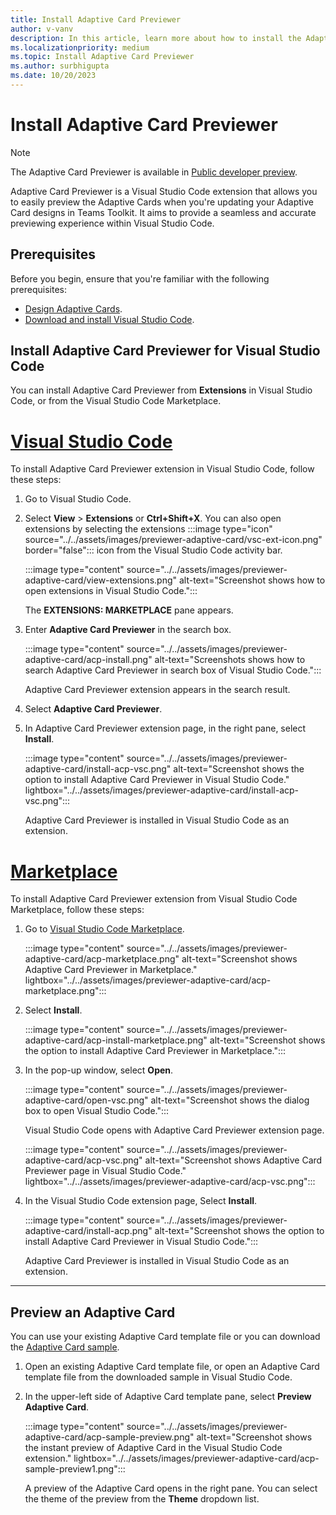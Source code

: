 ```yaml
---
title: Install Adaptive Card Previewer
author: v-vanv
description: In this article, learn more about how to install the Adaptive Card Previewer extension for Visual Studio Code code and Visual Studio Code Marketplace.
ms.localizationpriority: medium
ms.topic: Install Adaptive Card Previewer
ms.author: surbhigupta
ms.date: 10/20/2023
---
```


# Install Adaptive Card Previewer

> [!NOTE]
> The Adaptive Card Previewer  is available in [Public developer preview](../../resources/dev-preview/developer-preview-intro.md).

Adaptive Card Previewer is a Visual Studio Code extension that allows you to easily preview the Adaptive Cards when you're updating your Adaptive Card designs in Teams Toolkit. It aims to provide a seamless and accurate previewing experience within Visual Studio Code.

## Prerequisites

Before you begin, ensure that you're familiar with the following prerequisites:

* [Design Adaptive Cards](../../task-modules-and-cards/cards/design-effective-cards.md).
* [Download and install Visual Studio Code](https://code.visualstudio.com/Download).

## Install Adaptive Card Previewer for Visual Studio Code

You can install Adaptive Card Previewer from **Extensions** in Visual Studio Code, or from the Visual Studio Code Marketplace.

# [Visual Studio Code](#tab/vscode)

To install Adaptive Card Previewer extension in Visual Studio Code, follow these steps:

1. Go to Visual Studio Code.
1. Select **View** > **Extensions** or **Ctrl+Shift+X**. You can also open extensions by selecting the extensions :::image type="icon" source="../../assets/images/previewer-adaptive-card/vsc-ext-icon.png" border="false"::: icon from the Visual Studio Code activity bar.

    :::image type="content" source="../../assets/images/previewer-adaptive-card/view-extensions.png" alt-text="Screenshot shows how to open extensions in Visual Studio Code.":::

    The **EXTENSIONS: MARKETPLACE** pane appears.

1. Enter **Adaptive Card Previewer** in the search box.

   :::image type="content" source="../../assets/images/previewer-adaptive-card/acp-install.png" alt-text="Screenshots shows how to search Adaptive Card Previewer in search box of Visual Studio Code.":::

   Adaptive Card Previewer extension appears in the search result.

1. Select **Adaptive Card Previewer**.
1. In Adaptive Card Previewer extension page, in the right pane, select  **Install**.

   :::image type="content" source="../../assets/images/previewer-adaptive-card/install-acp-vsc.png" alt-text="Screenshot shows the option to install Adaptive Card Previewer in Visual Studio Code." lightbox="../../assets/images/previewer-adaptive-card/install-acp-vsc.png":::

   Adaptive Card Previewer is installed in Visual Studio Code as an extension.

# [Marketplace](#tab/marketplace)

To install Adaptive Card Previewer extension from Visual Studio Code Marketplace, follow these steps:

1. Go to [Visual Studio Code Marketplace](https://marketplace.visualstudio.com/items?itemName=TeamsDevApp.vscode-adaptive-cards).

   :::image type="content" source="../../assets/images/previewer-adaptive-card/acp-marketplace.png" alt-text="Screenshot shows Adaptive Card Previewer in Marketplace." lightbox="../../assets/images/previewer-adaptive-card/acp-marketplace.png":::

1. Select **Install**.

   :::image type="content" source="../../assets/images/previewer-adaptive-card/acp-install-marketplace.png" alt-text="Screenshot shows the option to install Adaptive Card Previewer in Marketplace.":::

1. In the pop-up window, select **Open**.

   :::image type="content" source="../../assets/images/previewer-adaptive-card/open-vsc.png" alt-text="Screenshot shows the dialog box to open Visual Studio Code.":::

   Visual Studio Code opens with Adaptive Card Previewer extension page.

   :::image type="content" source="../../assets/images/previewer-adaptive-card/acp-vsc.png" alt-text="Screenshot shows Adaptive Card Previewer page in Visual Studio Code." lightbox="../../assets/images/previewer-adaptive-card/acp-vsc.png":::

1. In the Visual Studio Code extension page, Select **Install**.

   :::image type="content" source="../../assets/images/previewer-adaptive-card/install-acp.png" alt-text="Screenshot shows the option to install Adaptive Card Previewer in Visual Studio Code.":::

   Adaptive Card Previewer is installed in Visual Studio Code as an extension.

---

## Preview an Adaptive Card

You can use your existing Adaptive Card template file or you can download the [Adaptive Card sample](https://github.com/OfficeDev/acpreviewer/tree/main/card-samples).

1. Open an existing Adaptive Card template file, or open an Adaptive Card template file from the downloaded sample in Visual Studio Code.
1. In the upper-left side of Adaptive Card template pane, select **Preview Adaptive Card**.

    :::image type="content" source="../../assets/images/previewer-adaptive-card/acp-sample-preview.png" alt-text="Screenshot shows the instant preview of Adaptive Card in the Visual Studio Code extension." lightbox="../../assets/images/previewer-adaptive-card/acp-sample-preview1.png":::

    A preview of the Adaptive Card opens in the right pane. You can select the theme of the preview from the **Theme** dropdown list.
